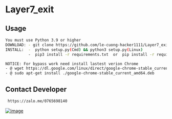 # Layer7_exit

## Usage
```sh
You must use Python 3.9 or higher
DOWNLOAD: - git clone https://github.com/le-cuong-hacker1111/Layer7_exit.git && cd Layer7_exit
INSTALL:  -  python setup.py(Cmd) && python3 setup.py(Linux)
          -  pip3 install -r requirements.txt  or  pip install -r requirements.txt

NOTICE: For bypass work need install lastest verion Chrome
- @ wget https://dl.google.com/linux/direct/google-chrome-stable_current_amd64.deb
- @ sudo apt-get install ./google-chrome-stable_current_amd64.deb
```
## Contact Developer
```sh
 https://zalo.me/0765698140
```

[![image](https://www.linkpicture.com/q/tải-xuống-1_3.jpeg)](https://www.linkpicture.com/view.php?img=LPic62b50a5aaa7af1485204915)
